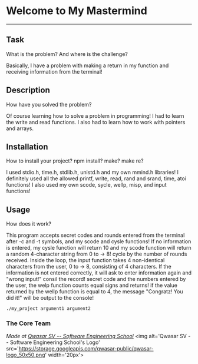 # Welcome to My Mastermind
***

## Task
What is the problem? And where is the challenge?

Basically, I have a problem with making a return in my function and receiving information from the terminal!

## Description
How have you solved the problem?

Of course learning how to solve a problem in programming!
I had to learn the write and read functions.
I also had to learn how to work with pointers and arrays.

## Installation
How to install your project? npm install? make? make re?

I used stdio.h, time.h, stdlib.h, unistd.h and my own mmind.h libraries!
I definitely used all the allowed printf, write, read, rand and srand, time, atoi functions!
I also used my own scode, sycle, wellp, misp, and input functions!

## Usage
How does it work?

This program accepts secret codes and rounds entered from the terminal after -c and -t symbols, and my scode and cysle functions! 
If no information is entered, my cysle function will return 10 and my scode function will return a random 4-character string from 0 to -> 8! cycle 
by the number of rounds received. Inside the loop, the input function takes 4 non-identical characters from the user, 0 to -> 8, consisting of 4 
characters. If the information is not entered correctly, it will ask to enter information again and "wrong input!" consil the record! secret 
code and the numbers entered by the user, the welp function counts equal signs and returns! if the value returned by the wellp function is equal to 4, 
the message "Congratz! You did it!" will be output to the console!

```
./my_project argument1 argument2
```

### The Core Team


<span><i>Made at <a href='https://qwasar.io'>Qwasar SV -- Software Engineering School</a></i></span>
<span><img alt='Qwasar SV -- Software Engineering School's Logo' src='https://storage.googleapis.com/qwasar-public/qwasar-logo_50x50.png' width='20px'></span>
